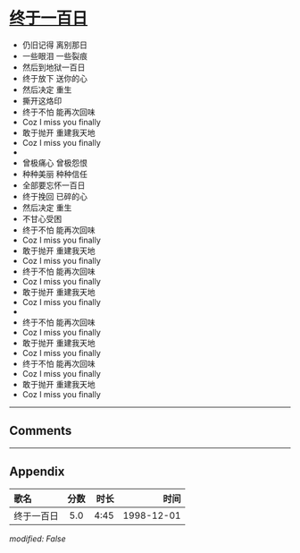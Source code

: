 # [终于一百日](https://music.163.com/song?id=67700)

* 仍旧记得 离别那日
* 一些眼泪 一些裂痕
* 然后到地狱一百日
* 终于放下 送你的心
* 然后决定 重生
* 撕开这烙印
* 终于不怕 能再次回味
* Coz I miss you finally
* 敢于抛开 重建我天地
* Coz I miss you finally
* 
* 曾极痛心 曾极怨恨
* 种种美丽 种种信任
* 全部要忘怀一百日
* 终于挽回 已碎的心
* 然后决定 重生
* 不甘心受困
* 终于不怕 能再次回味
* Coz I miss you finally
* 敢于抛开 重建我天地
* Coz I miss you finally
* 终于不怕 能再次回味
* Coz I miss you finally
* 敢于抛开 重建我天地
* Coz I miss you finally
* 
* 终于不怕 能再次回味
* Coz I miss you finally
* 敢于抛开 重建我天地
* Coz I miss you finally
* 终于不怕 能再次回味
* Coz I miss you finally
* 敢于抛开 重建我天地
* Coz I miss you finally


---

## Comments


---

## Appendix

|歌名|分数|时长|时间|
|:---|:---:|---:|---:|
|终于一百日|5.0|4:45|1998-12-01

*modified: False*